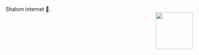 Shalom internet :wave:.  
<img align="right" width="100" height="100" src="[http://www.fillmurray.com/100/100](https://komarev.com/ghpvc/?username=oqo0)">
